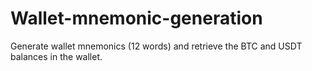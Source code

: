# Wallet-mnemonic-generation
Generate wallet mnemonics (12 words) and retrieve the BTC and USDT balances in the wallet.
